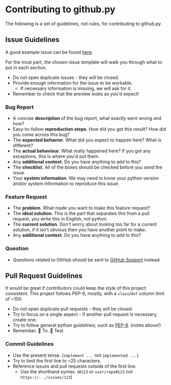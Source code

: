 # Contributing to github.py

The following is a set of guidelines, not rules, for contributing to
github.py.


## Issue Guidelines

A good example issue can be found
[here](https://github.com/ShineyDev/github.py/issues/5/).

For the most part, the chosen issue template will walk you through what
to put in each section.

- Do not open duplicate issues - they will be closed.
- Provide enough information for the issue to be workable.
    - If necessary information is missing, we will ask for it.
- Remember to check that the preview looks as you'd expect!


### Bug Report

- A concise **description** of the bug report, what exactly went wrong
  and how?
- Easy-to-follow **reproduction steps**. How did you get this result?
  How did you come across this bug?
- The **expected behavior**. What did you expect to happen here? What
  is different?
- The **actual behaviour**. What really happened here? If you got any
  exceptions, this is where you'd put them.
- Any **additional context**. Do you have anything to add to this?
- The **checklist**. All of the boxes should be checked before you send
  the issue.
- Your **system information**. We may need to know your python version
  and/or system information to reproduce this issue.


### Feature Request

- The **problem**. What made you want to make this feature request?
- The **ideal solution**. This is the part that separates this from a
  pull request, you write this in English, not python.
- The **current solution**. Don't worry about looking too far for a
  current solution, if it isn't obvious then you have another point to
  make.
- Any **additional context**. Do you have anything to add to this?


### Question

- Questions related to GitHub should be sent to
  [GitHub Support](https://support.github.com/contact/) instead.


## Pull Request Guidelines

<!-- A good example pull request can be found [here](...). -->

It would be great if contributors could keep the style of this project
consistent. This project follows PEP-8, mostly, with a `class`/`def`
column limit of ~100.

- Do not open duplicate pull requests - they will be closed.
- Try to focus on a single aspect - if another pull request is
  necessary, create one.
- Try to follow general python guidelines; such as 
  [PEP-8](https://www.python.org/dev/peps/pep-0008/). (notes above!)
- Remember. :clap: To. :clap: Test.


### Commit Guidelines

- Use the present tense. (`implement ...` not `implemented ...`)
- Try to limit the first line to ~25 characters.
- Reference issues and pull requests outside of the first line.
    - Use the shorthand syntax. (`#123` or `user/repo#123` not
      `https://.../issues/123`)
